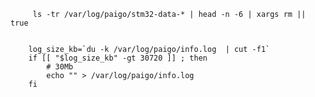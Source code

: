          ls -tr /var/log/paigo/stm32-data-* | head -n -6 | xargs rm || true


        log_size_kb=`du -k /var/log/paigo/info.log  | cut -f1`
        if [[ "$log_size_kb" -gt 30720 ]] ; then
            # 30Mb
            echo "" > /var/log/paigo/info.log
        fi
